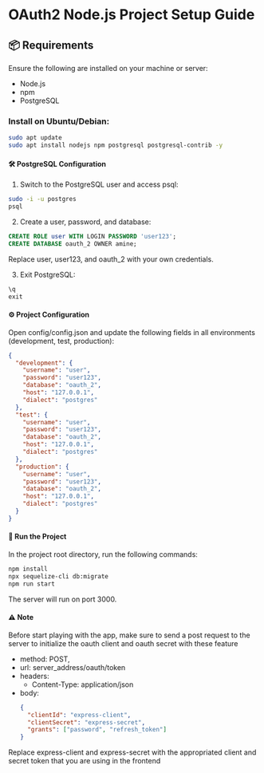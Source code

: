 # OAuth2 Node.js Project Setup Guide

## 📦 Requirements

Ensure the following are installed on your machine or server:

- Node.js
- npm
- PostgreSQL

### Install on Ubuntu/Debian:

```bash
sudo apt update
sudo apt install nodejs npm postgresql postgresql-contrib -y
```
#### 🛠️ PostgreSQL Configuration
1. Switch to the PostgreSQL user and access psql:
```bash
sudo -i -u postgres
psql
```
2. Create a user, password, and database:
```sql
CREATE ROLE user WITH LOGIN PASSWORD 'user123';
CREATE DATABASE oauth_2 OWNER amine;
```
Replace user, user123, and oauth_2 with your own credentials.

3. Exit PostgreSQL:
```sql
\q
exit
```
#### ⚙️ Project Configuration
Open config/config.json and update the following fields in all environments (development, test, production):

```json
{
  "development": {
    "username": "user",
    "password": "user123",
    "database": "oauth_2",
    "host": "127.0.0.1",
    "dialect": "postgres"
  },
  "test": {
    "username": "user",
    "password": "user123",
    "database": "oauth_2",
    "host": "127.0.0.1",
    "dialect": "postgres"
  },
  "production": {
    "username": "user",
    "password": "user123",
    "database": "oauth_2",
    "host": "127.0.0.1",
    "dialect": "postgres"
  }
}
```

#### 🚀 Run the Project
In the project root directory, run the following commands:
```bash
npm install
npx sequelize-cli db:migrate
npm run start
```
The server will run on port 3000.

#### ⚠️ Note
Before start playing with the app, make sure to send a post request to the server to initialize the oauth client and oauth secret with these feature
- method: POST,
- url: server_address/oauth/token
- headers:
  - Content-Type: application/json
- body:
  ```json
  {
    "clientId": "express-client",
    "clientSecret": "express-secret",
    "grants": ["password", "refresh_token"]
  }
  ```
Replace express-client and express-secret with the appropriated client and secret token that you are using in the frontend
